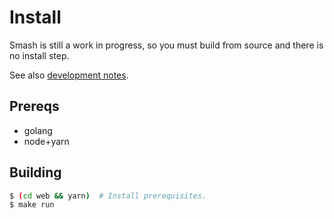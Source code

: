 # Install

Smash is still a work in progress, so you must build from source and there is no
install step.

See also [development notes](development.md).

## Prereqs

- golang
- node+yarn

## Building

```sh
$ (cd web && yarn)  # Install prerequisites.
$ make run
```
